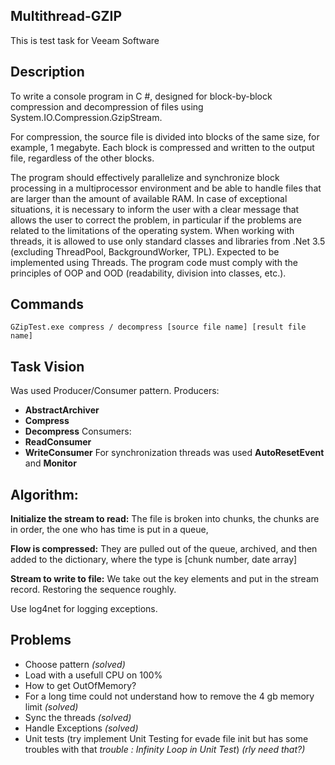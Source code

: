 ## Multithread-GZIP

This is test task for Veeam Software

## Description
To write a console program in C #, designed for block-by-block compression and decompression of files using System.IO.Compression.GzipStream.

For compression, the source file is divided into blocks of the same size, for example, 1 megabyte. Each block is compressed and written to the output file, regardless of the other blocks.

The program should effectively parallelize and synchronize block processing in a multiprocessor environment and be able to handle files that are larger than the amount of available RAM.
In case of exceptional situations, it is necessary to inform the user with a clear message that allows the user to correct the problem, in particular if the problems are related to the limitations of the operating system.
When working with threads, it is allowed to use only standard classes and libraries from .Net 3.5 (excluding ThreadPool, BackgroundWorker, TPL). Expected to be implemented using Threads.
The program code must comply with the principles of OOP and OOD (readability, division into classes, etc.).

## Commands
`GZipTest.exe compress / decompress [source file name] [result file name]`

## Task Vision
Was used Producer/Consumer pattern.
Producers:
- **AbstractArchiver**
- **Compress**
- **Decompress**
Consumers:
- **ReadConsumer**
- **WriteConsumer**
For synchronization threads was used **AutoResetEvent** and **Monitor**

## Algorithm:

**Initialize the stream to read:**
The file is broken into chunks, the chunks are in order, the one who has time is put in a queue,

**Flow is compressed:**
They are pulled out of the queue, archived, and then added to the dictionary, where the type is [chunk number, date array]

**Stream to write to file:**
We take out the key elements and put in the stream record.
Restoring the sequence roughly.

Use log4net for logging exceptions.

## Problems
- Choose pattern *(solved)*
- Load with a usefull CPU on 100% 
- How to get OutOfMemory? 
- For a long time could not understand how to remove the 4 gb memory limit *(solved)*
- Sync the threads *(solved)*
- Handle Exceptions *(solved)*
- Unit tests (try implement Unit Testing for evade file init but has some troubles with that *trouble : Infinity Loop in Unit Test*) *(rly need that?)*
